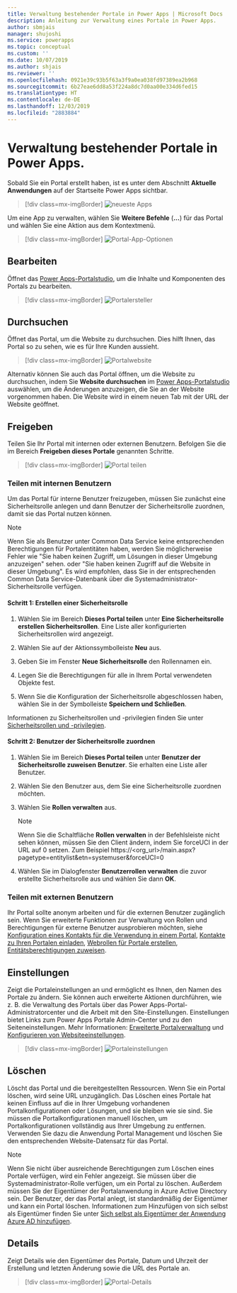 ```yaml
---
title: Verwaltung bestehender Portale in Power Apps | Microsoft Docs
description: Anleitung zur Verwaltung eines Portale in Power Apps.
author: sbmjais
manager: shujoshi
ms.service: powerapps
ms.topic: conceptual
ms.custom: ''
ms.date: 10/07/2019
ms.author: shjais
ms.reviewer: ''
ms.openlocfilehash: 0921e39c93b5f63a3f9a0ea038fd97389ea2b968
ms.sourcegitcommit: 6b27eae6dd8a53f224a8dc7d0aa00e334d6fed15
ms.translationtype: HT
ms.contentlocale: de-DE
ms.lasthandoff: 12/03/2019
ms.locfileid: "2883884"
---
```

# <a name="manage-existing-portals-in-power-apps"></a>Verwaltung bestehender Portale in Power Apps.

Sobald Sie ein Portal erstellt haben, ist es unter dem Abschnitt **Aktuelle Anwendungen** auf der Startseite Power Apps sichtbar.

> [!div class=mx-imgBorder]
> ![neueste Apps](media/recent-apps.png "Neueste Apps")  

Um eine App zu verwalten, wählen Sie **Weitere Befehle** (**...**) für das Portal und wählen Sie eine Aktion aus dem Kontextmenü.

> [!div class=mx-imgBorder]
> ![Portal-App-Optionen](media/portal-app-options.png "Portal-App-Optionen")  

## <a name="edit"></a>Bearbeiten

Öffnet das [Power Apps-Portalstudio](portal-designer-anatomy.md), um die Inhalte und Komponenten des Portals zu bearbeiten.  

> [!div class=mx-imgBorder]
> ![Portalersteller](media/portal-maker.png "Portalersteller")  

## <a name="browse"></a>Durchsuchen

Öffnet das Portal, um die Website zu durchsuchen. Dies hilft Ihnen, das Portal so zu sehen, wie es für Ihre Kunden aussieht.

> [!div class=mx-imgBorder]
> ![Portalwebsite](media/portal-website.png "Portalwebsite")  

Alternativ können Sie auch das Portal öffnen, um die Website zu durchsuchen, indem Sie **Website durchsuchen** im [Power Apps-Portalstudio](portal-designer-anatomy.md) auswählen, um die Änderungen anzuzeigen, die Sie an der Website vorgenommen haben. Die Website wird in einem neuen Tab mit der URL der Website geöffnet.

## <a name="share"></a>Freigeben

Teilen Sie Ihr Portal mit internen oder externen Benutzern. Befolgen Sie die im Bereich **Freigeben dieses Portale** genannten Schritte.

> [!div class=mx-imgBorder]
> ![Portal teilen](media/share-portal.png "Portal teilen")  

### <a name="share-with-internal-users"></a>Teilen mit internen Benutzern

Um das Portal für interne Benutzer freizugeben, müssen Sie zunächst eine Sicherheitsrolle anlegen und dann Benutzer der Sicherheitsrolle zuordnen, damit sie das Portal nutzen können.

> [!NOTE]
> Wenn Sie als Benutzer unter Common Data Service keine entsprechenden Berechtigungen für Portalentitäten haben, werden Sie möglicherweise Fehler wie "Sie haben keinen Zugriff, um Lösungen in dieser Umgebung anzuzeigen" sehen. oder "Sie haben keinen Zugriff auf die Website in dieser Umgebung". Es wird empfohlen, dass Sie in der entsprechenden Common Data Service-Datenbank über die Systemadministrator-Sicherheitsrolle verfügen.

#### <a name="step-1-create-a-security-role"></a>Schritt 1: Erstellen einer Sicherheitsrolle

1.  Wählen Sie im Bereich **Dieses Portal teilen** unter **Eine Sicherheitsrolle erstellen** **Sicherheitsrollen**. Eine Liste aller konfigurierten Sicherheitsrollen wird angezeigt.

2.  Wählen Sie auf der Aktionssymbolleiste **Neu** aus.

3.  Geben Sie im Fenster **Neue Sicherheitsrolle** den Rollennamen ein.

4.  Legen Sie die Berechtigungen für alle in Ihrem Portal verwendeten Objekte fest.

5.  Wenn Sie die Konfiguration der Sicherheitsrolle abgeschlossen haben, wählen Sie in der Symbolleiste **Speichern und Schließen**.

Informationen zu Sicherheitsrollen und -privilegien finden Sie unter [Sicherheitsrollen und -privilegien](https://docs.microsoft.com/power-platform/admin/security-roles-privileges).

#### <a name="step-2-assign-users-to-the-security-role"></a>Schritt 2: Benutzer der Sicherheitsrolle zuordnen

1.  Wählen Sie im Bereich **Dieses Portal teilen** unter **Benutzer der Sicherheitsrolle zuweisen** **Benutzer**. Sie erhalten eine Liste aller Benutzer.

2.  Wählen Sie den Benutzer aus, dem Sie eine Sicherheitsrolle zuordnen möchten.

3.  Wählen Sie **Rollen verwalten** aus.

    > [!NOTE]
    > Wenn Sie die Schaltfläche **Rollen verwalten** in der Befehlsleiste nicht sehen können, müssen Sie den Client ändern, indem Sie forceUCI in der URL auf 0 setzen. Zum Beispiel https://&lt;org\_url&gt;/main.aspx?pagetype=entitylist&etn=systemuser&forceUCI=0

4.  Wählen Sie im Dialogfenster **Benutzerrollen verwalten** die zuvor erstellte Sicherheitsrolle aus und wählen Sie dann **OK**.

### <a name="share-with-external-users"></a>Teilen mit externen Benutzern

Ihr Portal sollte anonym arbeiten und für die externen Benutzer zugänglich sein. Wenn Sie erweiterte Funktionen zur Verwaltung von Rollen und Berechtigungen für externe Benutzer ausprobieren möchten, siehe [Konfiguration eines Kontakts für die Verwendung in einem Portal](configure/configure-contacts.md), [Kontakte zu Ihren Portalen einladen](configure/invite-contacts.md), [Webrollen für Portale erstellen](configure/create-web-roles.md), [Entitätsberechtigungen zuweisen](configure/assign-entity-permissions.md).  

## <a name="settings"></a>Einstellungen

Zeigt die Portaleinstellungen an und ermöglicht es Ihnen, den Namen des Portale zu ändern. Sie können auch erweiterte Aktionen durchführen, wie z. B. die Verwaltung des Portals über das Power Apps-Portal-Administratorcenter und die Arbeit mit den Site-Einstellungen. Einstellungen bietet Links zum Power Apps Portale Admin-Center und zu den Seiteneinstellungen. Mehr Informationen: [Erweiterte Portalverwaltung](admin/admin-overview.md) und [Konfigurieren von Websiteeinstellungen](configure/configure-site-settings.md).  

> [!div class=mx-imgBorder]
> ![Portaleinstellungen](media/portal-settings.png "Portaleinstellungen")  

## <a name="delete"></a>Löschen

Löscht das Portal und die bereitgestellten Ressourcen. Wenn Sie ein Portal löschen, wird seine URL unzugänglich. Das Löschen eines Portale hat keinen Einfluss auf die in Ihrer Umgebung vorhandenen Portalkonfigurationen oder Lösungen, und sie bleiben wie sie sind.
Sie müssen die Portalkonfigurationen manuell löschen, um Portalkonfigurationen vollständig aus Ihrer Umgebung zu entfernen. Verwenden Sie dazu die Anwendung Portal Management und löschen Sie den entsprechenden Website-Datensatz für das Portal.

> [!NOTE]
> Wenn Sie nicht über ausreichende Berechtigungen zum Löschen eines Portale verfügen, wird ein Fehler angezeigt. Sie müssen über die Systemadministrator-Rolle verfügen, um ein Portal zu löschen. Außerdem müssen Sie der Eigentümer der Portalanwendung in Azure Active Directory sein. Der Benutzer, der das Portal anlegt, ist standardmäßig der Eigentümer und kann ein Portal löschen. Informationen zum Hinzufügen von sich selbst als Eigentümer finden Sie unter [Sich selbst als Eigentümer der Anwendung Azure AD hinzufügen](admin/admin-overview.md#add-yourself-as-an-owner-of-the-azure-ad-application).

## <a name="details"></a>Details

Zeigt Details wie den Eigentümer des Portale, Datum und Uhrzeit der Erstellung und letzten Änderung sowie die URL des Portale an.

> [!div class=mx-imgBorder]
> ![Portal-Details](media/portal-details.png "Portal-Details")  

